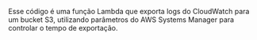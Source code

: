 Esse código é uma função Lambda que exporta logs do CloudWatch para um bucket S3, utilizando parâmetros do AWS Systems Manager para controlar o tempo de exportação.
